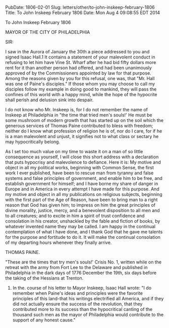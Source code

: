 PubDate: 1806-02-01
Slug: letters/other/to-john-inskeep-february-1806
Title: To John Inskeep  February 1806
Date: Mon Aug  4 09:08:55 EDT 2014

   To John Inskeep  February 1806

   MAYOR OF THE CITY OF PHILADELPHIA

   SIR:

   I saw in the Aurora of January the 30th a piece addressed to you and
   signed Isaac Hall.1 It contains a statement of your malevolent conduct in
   refusing to let him have Vine St. Wharf after he had bid fifty dollars
   more rent for it than another person had offered, and had been unanimously
   approved of by the Commissioners appointed by law for that purpose. Among
   the reasons given by you for this refusal, one was, that "Mr. Hall was one
   of Paine's disciples." If those whom you may choose to call my disciples
   follow my example in doing good to mankind, they will pass the confines of
   this world with a happy mind, while the hope of the hypocrite shall perish
   and delusion sink into despair.

   I do not know who Mr. Inskeep is, for I do not remember the name of
   Inskeep at Philadelphia in "the time that tried men's souls!' He must be
   some mushroom of modern growth that has started up on the soil which the
   generous services of Thomas Paine contributed to bless with freedom;
   neither do I know what profession of religion he is of, nor do I care, for
   if he is a man malevolent and unjust, it signifies not to what class or
   sectary he may hypocritically belong.

   As I set too much value on my time to waste it on a man of so little
   consequence as yourself, I will close this short address with a
   declaration that puts hypocrisy and malevolence to defiance. Here it is:
   My motive and object in all my political works, beginning with Common
   Sense, the first work I ever published, have been to rescue man from
   tyranny and false systems and false principles of government, and enable
   him to be free, and establish government for himself; and I have borne my
   share of danger in Europe and in America in every attempt I have made for
   this purpose. And my motive and object in all my publications on religious
   subjects, beginning with the first part of the Age of Reason, have been to
   bring man to a right reason that God has given him; to impress on him the
   great principles of divine morality, justice, mercy, and a benevolent
   disposition to all men and to all creatures; and to excite in him a spirit
   of trust confidence and consolation in his creator, unshackled by the
   fable and fiction of books, by whatever invented name they may be called.
   I am happy in the continual contemplation of what I have done, and I thank
   God that he gave me talents for the purpose and fortitude to do it. It
   will make the continual consolation of my departing hours whenever they
   finally arrive.

   THOMAS PAINE.

   "These are the times that try men's souls!' Crisis No. 1, written while on
   the retreat with the army from Fort Lee to the Delaware and published in
   Philadelphia in the dark days of 1776 December the 19th, six days before
   the taking of the Hessians at Trenton.

   1. In the. course of his letter to Mayor Inskeep, Isaac Hall wrote: "I do
   remember when Paine's ideas and principles were the favorite principles of
   this land-that his writings electrified all America, and if they did not
   actually ensure the success of the revolution, that they contributed more
   to its success than the hypocritical canting of the thousand such men as
   the mayor of Philadelphia would contribute to the support of any honest
   cause."

    
